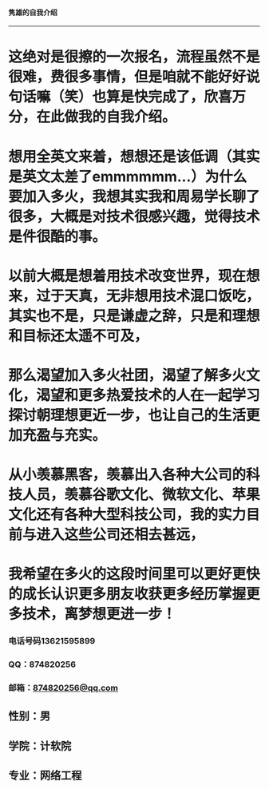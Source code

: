 #### 隽雄的自我介绍
 * * * 
# 这绝对是很擦的一次报名，流程虽然不是很难，费很多事情，但是咱就不能好好说句话嘛（笑）也算是快完成了，欣喜万分，在此做我的自我介绍。
# 想用全英文来着，想想还是该低调（其实是英文太差了emmmmmm...）为什么要加入多火，我想其实我和周易学长聊了很多，大概是对技术很感兴趣，觉得技术是件很酷的事。
# 以前大概是想着用技术改变世界，现在想来，过于天真，无非想用技术混口饭吃，其实也不是，只是谦虚之辞，只是和理想和目标还太遥不可及，
# 那么渴望加入多火社团，渴望了解多火文化，渴望和更多热爱技术的人在一起学习探讨朝理想更近一步，也让自己的生活更加充盈与充实。
# 从小羡慕黑客，羡慕出入各种大公司的科技人员，羡慕谷歌文化、微软文化、苹果文化还有各种大型科技公司，我的实力目前与进入这些公司还相去甚远，
# 我希望在多火的这段时间里可以更好更快的成长认识更多朋友收获更多经历掌握更多技术，离梦想更进一步！

### 电话号码13621595899
### QQ：874820256
### 邮箱：874820256@qq.com

## 性别：男
## 学院：计软院
## 专业：网络工程
